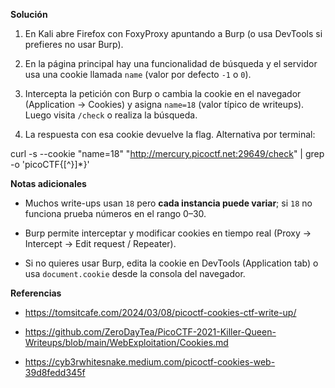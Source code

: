 **Solución**

1. En Kali abre Firefox con FoxyProxy apuntando a Burp (o usa DevTools si prefieres no usar Burp).
    
2. En la página principal hay una funcionalidad de búsqueda y el servidor usa una cookie llamada `name` (valor por defecto `-1` o `0`).
    
3. Intercepta la petición con Burp o cambia la cookie en el navegador (Application → Cookies) y asigna `name=18` (valor típico de writeups). Luego visita `/check` o realiza la búsqueda.
    
4. La respuesta con esa cookie devuelve la flag. Alternativa por terminal:
    

curl -s --cookie "name=18" "http://mercury.picoctf.net:29649/check" | grep -o 'picoCTF{[^}]*}'

**Notas adicionales**

- Muchos write-ups usan `18` pero **cada instancia puede variar**; si `18` no funciona prueba números en el rango 0–30.
    
- Burp permite interceptar y modificar cookies en tiempo real (Proxy → Intercept → Edit request / Repeater).
    
- Si no quieres usar Burp, edita la cookie en DevTools (Application tab) o usa `document.cookie` desde la consola del navegador.
    

**Referencias**

- https://tomsitcafe.com/2024/03/08/picoctf-cookies-ctf-write-up/
    
- https://github.com/ZeroDayTea/PicoCTF-2021-Killer-Queen-Writeups/blob/main/WebExploitation/Cookies.md
    
- https://cyb3rwhitesnake.medium.com/picoctf-cookies-web-39d8fedd345f